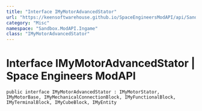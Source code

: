 ```yaml
---
title: "Interface IMyMotorAdvancedStator"
url: "https://keensoftwarehouse.github.io/SpaceEngineersModAPI/api/Sandbox.ModAPI.Ingame.IMyMotorAdvancedStator.html"
category: "Misc"
namespace: "Sandbox.ModAPI.Ingame"
class: "IMyMotorAdvancedStator"
---
```


# Interface IMyMotorAdvancedStator | Space Engineers ModAPI

```
public interface IMyMotorAdvancedStator : IMyMotorStator, IMyMotorBase, IMyMechanicalConnectionBlock, IMyFunctionalBlock, IMyTerminalBlock, IMyCubeBlock, IMyEntity
```